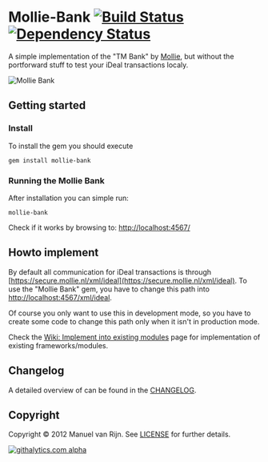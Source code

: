 # Mollie-Bank [![Build Status](https://secure.travis-ci.org/manuelvanrijn/mollie-bank.png?branch=master)][travis] [![Dependency Status](https://gemnasium.com/manuelvanrijn/mollie-bank.png)][gemnasium]

[travis]: http://travis-ci.org/manuelvanrijn/mollie-bank
[gemnasium]: https://gemnasium.com/manuelvanrijn/mollie-bank

A simple implementation of the "TM Bank" by [Mollie](http://www.mollie.nl), but without the portforward stuff to test your iDeal transactions localy.

![Mollie Bank](http://manuel.manuelles.nl/images/posts/mollie-bank.png) 

## Getting started

### Install

To install the gem you should execute

```
gem install mollie-bank
```

### Running the Mollie Bank

After installation you can simple run:

```
mollie-bank
```

Check if it works by browsing to: [http://localhost:4567/](http://localhost:4567/)

## Howto implement

By default all communication for iDeal transactions is through [https://secure.mollie.nl/xml/ideal](https://secure.mollie.nl/xml/ideal). To use the "Mollie Bank" gem, you have to change this path into [http://localhost:4567/xml/ideal](http://localhost:4567/xml/ideal).

Of course you only want to use this in development mode, so you have to create some code to change this path only when it isn't in production mode.

Check the [Wiki: Implement into existing modules](https://github.com/manuelvanrijn/mollie-bank/wiki/Implement-into-existing-modules) page for implementation of existing frameworks/modules.

## Changelog

A detailed overview of can be found in the [CHANGELOG](https://github.com/manuelvanrijn/mollie-bank/blob/master/CHANGELOG.md).

## Copyright

Copyright © 2012 Manuel van Rijn. See [LICENSE](https://github.com/manuelvanrijn/mollie-bank/blob/master/LICENSE.md) for further details.

[![githalytics.com alpha](https://cruel-carlota.pagodabox.com/c7f118ff9d18b3ec8268969b2c5fff65 "githalytics.com")](http://githalytics.com/manuelvanrijn/mollie-bank)